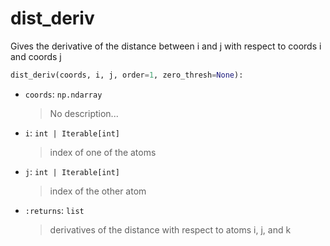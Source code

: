 # <a id="McUtils.McUtils.Numputils.AnalyticDerivs.dist_deriv">dist_deriv</a>

Gives the derivative of the distance between i and j with respect to coords i and coords j

```python
dist_deriv(coords, i, j, order=1, zero_thresh=None): 
```

- `coords`: `np.ndarray`
    >No description...
- `i`: `int | Iterable[int]`
    >index of one of the atoms
- `j`: `int | Iterable[int]`
    >index of the other atom
- `:returns`: `list`
    >derivatives of the distance with respect to atoms i, j, and k



